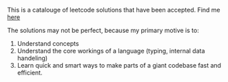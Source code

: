 This is a catalouge of leetcode solutions that have been accepted.
Find me [here](https://leetcode.com/sreejeet)

The solutions may not be perfect, because my primary motive is to:
1. Understand concepts
2. Understand the core workings of a language (typing, internal data handeling)
3. Learn quick and smart ways to make parts of a giant codebase fast and efficient.
